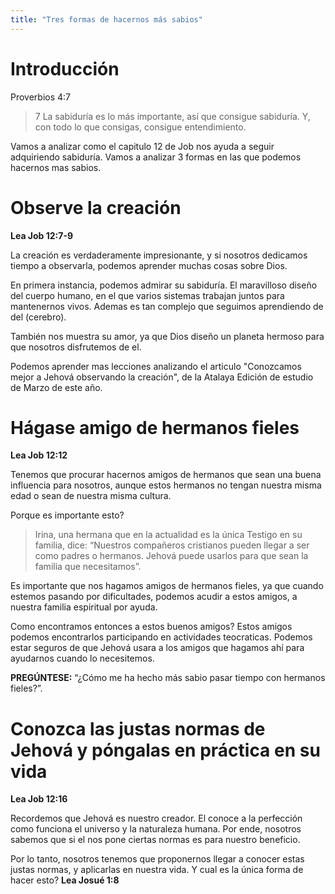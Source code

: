 ```yaml
---
title: "Tres formas de hacernos más sabios"
---
```


<!--
Basado en Job 12

Contexto
========

Job le responde a Zofar

Ideas principales
=================

1. Observando la creación: Job podía aprender mucho sobre Jehová al observar la
   creación, podía aprender de sus cualidades. Eso lo ayudo a formar una
   amistad estrecha con el.
2. Haciéndonos amigos de hermanos fieles. Nuestros compañeros cristianos pueden
   llegar a ser como padres o hermanos. Jehová puede usarlos para que sean la
   familia que necesitamos
3. Conociendo las justas normas de Jehová y aplicándolas. Solo Dios es "solo
   sabio". El sabe lo que es mejor para nosotros, y tenemos que aprender de su
   sabiduría.
-->

Introducción
============

Proverbios 4:7

> 7 La sabiduría es lo más importante, así que consigue sabiduría. Y, con todo
> lo que consigas, consigue entendimiento.

Vamos a analizar como el capitulo 12 de Job nos ayuda a seguir adquiriendo
sabiduría. Vamos a analizar 3 formas en las que podemos hacernos mas sabios.

Observe la creación
===================

**Lea Job 12:7-9**

La creación es verdaderamente impresionante, y si nosotros dedicamos tiempo
a observarla, podemos aprender muchas cosas sobre Dios.

En primera instancia, podemos admirar su sabiduría. El maravilloso diseño del
cuerpo humano, en el que varios sistemas trabajan juntos para mantenernos
vivos. Ademas es tan complejo que seguimos aprendiendo de del (cerebro).

También nos muestra su amor, ya que Dios diseño un planeta hermoso para que
nosotros disfrutemos de el.

Podemos aprender mas lecciones analizando el articulo "Conozcamos mejor
a Jehová observando la creación", de la Atalaya Edición de estudio de Marzo de
este año.

Hágase amigo de hermanos fieles
===============================

**Lea Job 12:12**

Tenemos que procurar hacernos amigos de hermanos que sean una buena influencia
para nosotros, aunque estos hermanos no tengan nuestra misma edad o sean de
nuestra misma cultura.

Porque es importante esto?

> Irina, una hermana que en la actualidad es la única Testigo en su familia,
> dice: “Nuestros compañeros cristianos pueden llegar a ser como padres
> o hermanos. Jehová puede usarlos para que sean la familia que necesitamos”.

Es importante que nos hagamos amigos de hermanos fieles, ya que cuando estemos
pasando por dificultades, podemos acudir a estos amigos, a nuestra familia
espiritual por ayuda.

Como encontramos entonces a estos buenos amigos? Estos amigos podemos
encontrarlos participando en actividades teocraticas. Podemos estar seguros de
que Jehová usara a los amigos que hagamos ahí para ayudarnos cuando lo
necesitemos.

**PREGÚNTESE:** “¿Cómo me ha hecho más sabio pasar tiempo con hermanos fieles?”.

Conozca las justas normas de Jehová y póngalas en práctica en su vida
=====================================================================

**Lea Job 12:16**

Recordemos que Jehová es nuestro creador. El conoce a la perfección como
funciona el universo y la naturaleza humana. Por ende, nosotros sabemos que si
el nos pone ciertas normas es para nuestro beneficio.

Por lo tanto, nosotros tenemos que proponernos llegar a conocer estas justas
normas, y aplicarlas en nuestra vida. Y cual es la única forma de hacer esto?
**Lea Josué 1:8**
